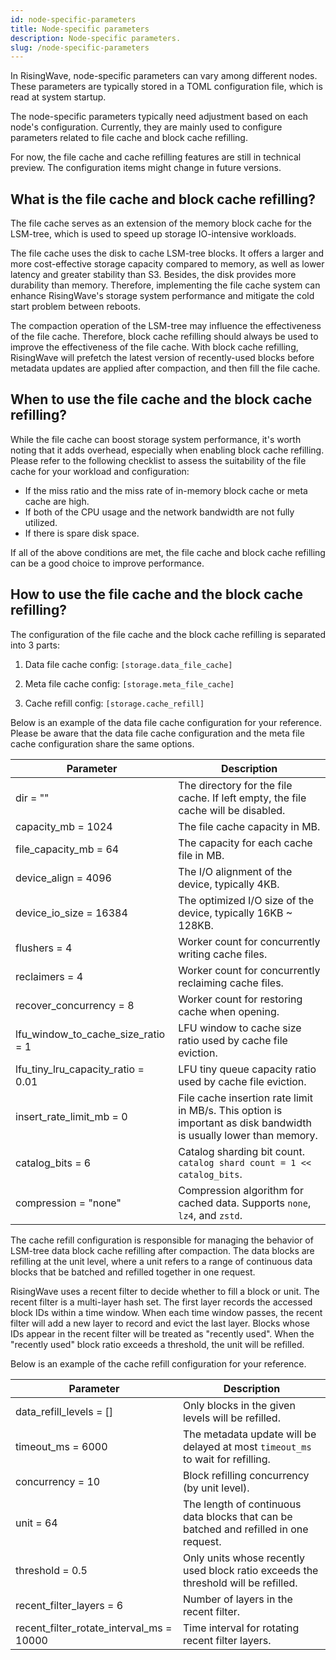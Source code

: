 ```yaml
---
id: node-specific-parameters
title: Node-specific parameters
description: Node-specific parameters.
slug: /node-specific-parameters
---
```

<head>
  <link rel="canonical" href="https://docs.risingwave.com/docs/current/node-specific-parameters/" />
</head>

In RisingWave, node-specific parameters can vary among different nodes. These parameters are typically stored in a TOML configuration file, which is read at system startup.

The node-specific parameters typically need adjustment based on each node's configuration. Currently, they are mainly used to configure parameters related to file cache and block cache refilling.

For now, the file cache and cache refilling features are still in technical preview. The configuration items might change in future versions.

## What is the file cache and block cache refilling?

The file cache serves as an extension of the memory block cache for the LSM-tree, which is used to speed up storage IO-intensive workloads.

The file cache uses the disk to cache LSM-tree blocks. It offers a larger and more cost-effective storage capacity compared to memory, as well as lower latency and greater stability than S3. Besides, the disk provides more durability than memory. Therefore, implementing the file cache system can enhance RisingWave's storage system performance and mitigate the cold start problem between reboots.

The compaction operation of the LSM-tree may influence the effectiveness of the file cache. Therefore, block cache refilling should always be used to improve the effectiveness of the file cache. With block cache refilling, RisingWave will prefetch the latest version of recently-used blocks before metadata updates are applied after compaction, and then fill the file cache.

## When to use the file cache and the block cache refilling?

While the file cache can boost storage system performance, it's worth noting that it adds overhead, especially when enabling block cache refilling. Please refer to the following checklist to assess the suitability of the file cache for your workload and configuration:

- If the miss ratio and the miss rate of in-memory block cache or meta cache are high.
- If both of the CPU usage and the network bandwidth are not fully utilized.
- If there is spare disk space.

If all of the above conditions are met, the file cache and block cache refilling can be a good choice to improve performance.

## How to use the file cache and the block cache refilling?

The configuration of the file cache and the block cache refilling is separated into 3 parts:

1. Data file cache config: `[storage.data_file_cache]`

2. Meta file cache config: `[storage.meta_file_cache]`

3. Cache refill config: `[storage.cache_refill]`

Below is an example of the data file cache configuration for your reference. Please be aware that the data file cache configuration and the meta file cache configuration share the same options.

| Parameter                      | Description                                                                                            |
|-------------------------------|--------------------------------------------------------------------------------------------------------|
| dir = ""                      | The directory for the file cache. If left empty, the file cache will be disabled.                      |
| capacity_mb = 1024            | The file cache capacity in MB.                                                                         |
| file_capacity_mb = 64         | The capacity for each cache file in MB.                                                                |
| device_align = 4096           | The I/O alignment of the device, typically 4KB.                                                        |
| device_io_size = 16384        | The optimized I/O size of the device, typically 16KB ~ 128KB.                                           |
| flushers = 4                  | Worker count for concurrently writing cache files.                                                      |
| reclaimers = 4                | Worker count for concurrently reclaiming cache files.                                                   |
| recover_concurrency = 8       | Worker count for restoring cache when opening.                                                         |
| lfu_window_to_cache_size_ratio = 1 | LFU window to cache size ratio used by cache file eviction.                                       |
| lfu_tiny_lru_capacity_ratio = 0.01 | LFU tiny queue capacity ratio used by cache file eviction.                                       |
| insert_rate_limit_mb = 0      | File cache insertion rate limit in MB/s. This option is important as disk bandwidth is usually lower than memory. |
| catalog_bits = 6              | Catalog sharding bit count. `catalog shard count = 1 << catalog_bits`.                                 |
| compression = "none"          | Compression algorithm for cached data. Supports `none`, `lz4`, and `zstd`.                              |

The cache refill configuration is responsible for managing the behavior of LSM-tree data block cache refilling after compaction. The data blocks are refilling at the unit level, where a unit refers to a range of continuous data blocks that be batched and refilled together in one request.

RisingWave uses a recent filter to decide whether to fill a block or unit. The recent filter is a multi-layer hash set. The first layer records the accessed block IDs within a time window. When each time window passes, the recent filter will add a new layer to record and evict the last layer. Blocks whose IDs appear in the recent filter will be treated as "recently used". When the "recently used" block ratio exceeds a threshold, the unit will be refilled.

Below is an example of the cache refill configuration for your reference.

| Parameter                         | Description                                                                              |
|----------------------------------|------------------------------------------------------------------------------------------|
| data_refill_levels = []          | Only blocks in the given levels will be refilled.                                       |
| timeout_ms = 6000                | The metadata update will be delayed at most `timeout_ms` to wait for refilling.          |
| concurrency = 10                 | Block refilling concurrency (by unit level).                                             |
| unit = 64                        | The length of continuous data blocks that can be batched and refilled in one request.    |
| threshold = 0.5                  | Only units whose recently used block ratio exceeds the threshold will be refilled.       |
| recent_filter_layers = 6         | Number of layers in the recent filter.                                                   |
| recent_filter_rotate_interval_ms = 10000 | Time interval for rotating recent filter layers.                       |
